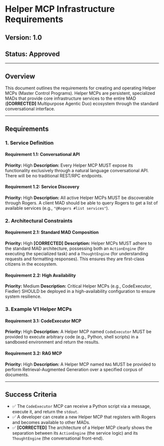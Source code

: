 # Helper MCP Infrastructure Requirements

## Version: 1.0
## Status: Approved

---

## Overview
This document outlines the requirements for creating and operating Helper MCPs (Master Control Programs). Helper MCPs are persistent, specialized MADs that provide core infrastructure services to the entire MAD (**[CORRECTED]** Multipurpose Agentic Duo) ecosystem through the standard conversational interface.

---

## Requirements

### 1. Service Definition
#### Requirement 1.1: Conversational API
**Priority:** High
**Description:** Every Helper MCP MUST expose its functionality exclusively through a natural language conversational API. There will be no traditional REST/RPC endpoints.

#### Requirement 1.2: Service Discovery
**Priority:** High
**Description:** All active Helper MCPs MUST be discoverable through Rogers. A client MAD should be able to query Rogers to get a list of available services (e.g., `"@Rogers #list services"`).

### 2. Architectural Constraints
#### Requirement 2.1: Standard MAD Composition
**Priority:** High
**[CORRECTED]** **Description:** Helper MCPs MUST adhere to the standard MAD architecture, possessing both an `ActionEngine` (for executing the specialized task) and a `ThoughtEngine` (for understanding requests and formatting responses). This ensures they are first-class citizens in the ecosystem.

#### Requirement 2.2: High Availability
**Priority:** Medium
**Description:** Critical Helper MCPs (e.g., CodeExecutor, Fiedler) SHOULD be deployed in a high-availability configuration to ensure system resilience.

### 3. Example V1 Helper MCPs
#### Requirement 3.1: CodeExecutor MCP
**Priority:** High
**Description:** A Helper MCP named `CodeExecutor` MUST be provided to execute arbitrary code (e.g., Python, shell scripts) in a sandboxed environment and return the results.

#### Requirement 3.2: RAG MCP
**Priority:** High
**Description:** A Helper MCP named `RAG` MUST be provided to perform Retrieval-Augmented Generation over a specified corpus of documents.

---

## Success Criteria
- ✅ The `CodeExecutor` MCP can receive a Python script via a message, execute it, and return the `stdout`.
- ✅ A developer can create a new Helper MCP that registers with Rogers and becomes available to other MADs.
- ✅ **[CORRECTED]** The architecture of a Helper MCP clearly shows the separation between its `ActionEngine` (the service logic) and its `ThoughtEngine` (the conversational front-end).
```
